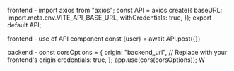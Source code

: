 frontend - import axios from "axios";
const API = axios.create({
baseURL: import.meta.env.VITE_API_BASE_URL,
withCredentials: true,
});
export default API;


frontend - use of API component
const {user} = await API.post({})


backend - const corsOptions = {
origin: "backend_url", // Replace with your frontend's origin
credentials: true,
};
app.use(cors(corsOptions));
W